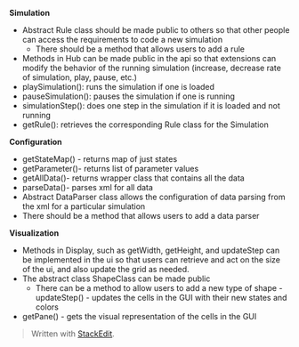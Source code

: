 
**Simulation**

 - Abstract Rule class should be made public to others so that other people can access the requirements to code a new simulation
	 - There should be a method that allows users to add a rule
 - Methods in Hub can be made public in the api so that extensions can modify the behavior of the running simulation (increase, decrease rate of simulation, play, pause, etc.)
 - playSimulation(): runs the simulation if one is loaded
 - pauseSimulation(): pauses the simulation if one is running
 - simulationStep(): does one step in the simulation if it is loaded and not running
 - getRule(): retrieves the corresponding Rule class for the Simulation


**Configuration**

 - getStateMap() - returns map of just states
 - getParameter()- returns list of parameter values
 - getAllData()- returns wrapper class that contains all the data
 - parseData()- parses xml for all data
 - Abstract DataParser class allows the configuration of data parsing from the xml for a particular simulation
 - There should be a method that allows users to add a data parser
  

**Visualization**

- Methods in Display, such as getWidth, getHeight, and updateStep can be implemented in the ui so that users can retrieve and act on the size of the ui, and also update the grid as needed.
- The abstract class ShapeClass can be made public
	- There can be a method to allow users to add a new type of shape
-updateStep() - updates the cells in the GUI with their new states and colors
- getPane() - gets the visual representation of the cells in the GUI

> Written with [StackEdit](https://stackedit.io/).